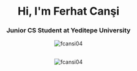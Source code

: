 <h1 align="center">Hi, I'm Ferhat Canşi</h1>
<h3 align="center">Junior CS Student at Yeditepe University</h3>
<p align="center"> <img src="https://komarev.com/ghpvc/?username=fcansi04&label=Profile%20views&color=0e75b6&style=flat" alt="fcansi04" /> </p>
<br>
<div align="center"><img align="center" src="https://github-readme-stats.vercel.app/api/top-langs?username=fcansi04&show_icons=true&locale=en&layout=compact" alt="fcansi04" /> </div>
<br>


